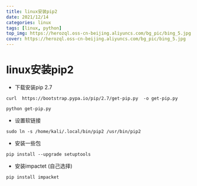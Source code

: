 ```yaml
---
title: linux安装pip2
date: 2021/12/14
categories: linux
tags: [linux, python]
top_img: https://herozql.oss-cn-beijing.aliyuncs.com/bg_pic/bing_5.jpg
cover: https://herozql.oss-cn-beijing.aliyuncs.com/bg_pic/bing_5.jpg
---
```




# linux安装pip2

- 下载安装pip 2.7

```
curl  https://bootstrap.pypa.io/pip/2.7/get-pip.py  -o get-pip.py

python get-pip.py
```

- 设置软链接

```
sudo ln -s /home/kali/.local/bin/pip2 /usr/bin/pip2
```

- 安装一些包

```
pip install --upgrade setuptools
```

- 安装impactet (自己选择)

```
pip install impacket
```

